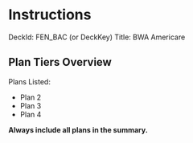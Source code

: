 # Instructions

DeckId: FEN_BAC (or DeckKey)
Title: BWA Americare

## Plan Tiers Overview

Plans Listed:
- Plan 2
- Plan 3
- Plan 4

**Always include all plans in the summary.**


